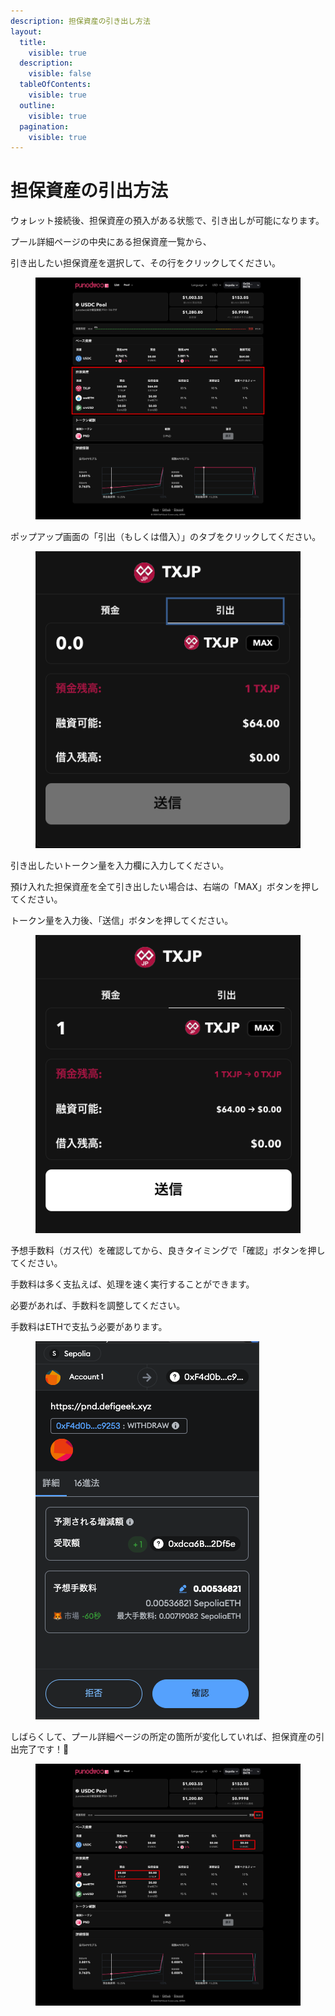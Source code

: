 ```yaml
---
description: 担保資産の引き出し方法
layout:
  title:
    visible: true
  description:
    visible: false
  tableOfContents:
    visible: true
  outline:
    visible: true
  pagination:
    visible: true
---
```


# 担保資産の引出方法

ウォレット接続後、担保資産の預入がある状態で、引き出しが可能になります。

プール詳細ページの中央にある担保資産一覧から、

引き出したい担保資産を選択して、その行をクリックしてください。

<figure><img src="../.gitbook/assets/Group 29a.png" alt=""><figcaption></figcaption></figure>

ポップアップ画面の「引出（もしくは借入）」のタブをクリックしてください。

<figure><img src="../.gitbook/assets/スクリーンショット 2024-10-13 22.34.56.png" alt=""><figcaption></figcaption></figure>

引き出したいトークン量を入力欄に入力してください。

預け入れた担保資産を全て引き出したい場合は、右端の「MAX」ボタンを押してください。

トークン量を入力後、「送信」ボタンを押してください。

<figure><img src="../.gitbook/assets/スクリーンショット 2024-10-13 22.36.20.png" alt=""><figcaption></figcaption></figure>

予想手数料（ガス代）を確認してから、良きタイミングで「確認」ボタンを押してください。

手数料は多く支払えば、処理を速く実行することができます。

必要があれば、手数料を調整してください。

手数料はETHで支払う必要があります。

<figure><img src="../.gitbook/assets/スクリーンショット 2024-10-13 22.39.53.png" alt=""><figcaption></figcaption></figure>

しばらくして、プール詳細ページの所定の箇所が変化していれば、担保資産の引出完了です！🎉

<figure><img src="../.gitbook/assets/Group 29b.png" alt=""><figcaption></figcaption></figure>
